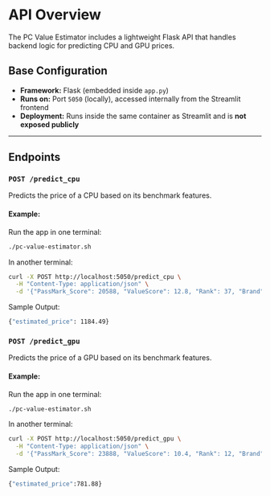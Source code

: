 # API Overview

The PC Value Estimator includes a lightweight Flask API that handles backend logic for predicting CPU and GPU prices.

## Base Configuration

- **Framework:** Flask (embedded inside `app.py`)
- **Runs on:** Port `5050` (locally), accessed internally from the Streamlit frontend
- **Deployment:** Runs inside the same container as Streamlit and is **not exposed publicly**

---

## Endpoints

### `POST /predict_cpu`

Predicts the price of a CPU based on its benchmark features.

#### Example:
Run the app in one terminal:
```bash
./pc-value-estimator.sh
```
In another terminal:
```bash
curl -X POST http://localhost:5050/predict_cpu \
  -H "Content-Type: application/json" \
  -d '{"PassMark_Score": 20588, "ValueScore": 12.8, "Rank": 37, "Brand": "Intel"}'
```
Sample Output: 
```bash
{"estimated_price": 1184.49}
```


### `POST /predict_gpu`

Predicts the price of a GPU based on its benchmark features.

#### Example:
Run the app in one terminal:
```bash
./pc-value-estimator.sh
```
In another terminal:
```bash
curl -X POST http://localhost:5050/predict_gpu \
  -H "Content-Type: application/json" \
  -d '{"PassMark_Score": 23888, "ValueScore": 10.4, "Rank": 12, "Brand": "NVIDIA"}'
```
Sample Output: 
```bash
{"estimated_price":781.88}
```

